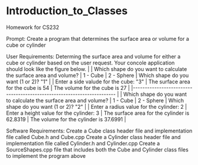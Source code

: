 # Introduction_to_Classes
Homework for CS232

Prompt: Create a program that determines the surface area or volume for a cube or cylinder

User Requirements: Determing the surface area and volume for either a cube or cylinder based on the user request. Your concole application should look like the figure below. 
|
|    Which shape do you want to calculate the surface area and volume?
|    1 - Cube
|    2 - Sphere
|    Which shape do you want (1 or 2)? "1"
|
|    Enter a side valude for the cube: "3"
|    The surface area for the cube is 54
|    The volume for the cube is 27
|
|-----------------------------------------------------------------------
|
|    Which shape do you want to calculate the surface area and volume?
|    1 - Cube
|    2 - Sphere
|    Which shape do you want (1 or 2)? "2"
|
|    Enter a radius value for the cylinder: 2
|    Enter a height value for the cylinder: 3
|    The surface area for the cylinder is 62.8319
|    The volume for the cylinder is 37.6991
|

Software Requirements:
    Create a Cube class header file and implementation file called Cube.h and Cube.cpp
    Create a Cylinder class header file and implementation file called Cylinder.h and Cylinder.cpp
    Create a SourceShapes.cpp file that includes both the Cube and Cylinder class files to implement the program above